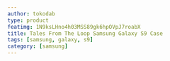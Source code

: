 ```yaml
---
author: tokodab
type: product
featimg: 1N9ksLHno4h03MSS89gk6hpOVpJ7roabX
title: Tales From The Loop Samsung Galaxy S9 Case
tags: [samsung, galaxy, s9]
category: [samsung]
---
```

